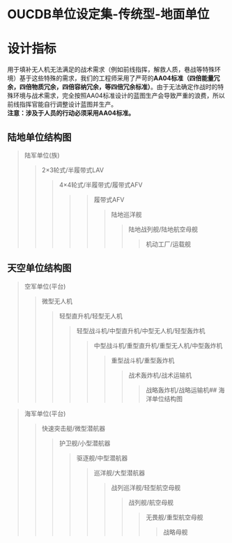 # OUCDB单位设定集-传统型-地面单位

# 设计指标

用于填补无人机无法满足的战术需求（例如前线指挥，解救人质，巷战等特殊环境）基于这些特殊的需求，我们的工程师采用了严苛的**AA04标准（四倍能量冗余，四倍物质冗余，四倍容纳冗余，等四倍冗余标准）**。由于无法确定作战时的特殊环境与战术需求，完全按照AA04标准设计的蓝图生产会导致严重的浪费，所以前线指挥官能自行调整设计蓝图并生产。  
**注意：涉及于人员的行动必须采用AA04标准。**

## 陆地单位结构图

> 陆军单位(族)
> > 2×3轮式/半履带式LAV
> >
> > > 4×4轮式/半履带式/履带式AFV
> > >
> > > >> 履带式AFV
> > > >> > 陆地巡洋舰
> > > >> > > 陆地战列舰/陆地航空母舰
> > > >> > >
> > > >> > > > 机动工厂/运载舰

## 天空单位结构图

> 空军单位(平台)
> > 微型无人机
> > > 轻型直升机/轻型无人机
> > > > 轻型战斗机/中型直升机/中型无人机/轻型轰炸机
> > > > > 中型战斗机/重型直升机/重型无人机/中型轰炸机
> > > > > > 重型战斗机/重型轰炸机
> > > > > > > 战术轰炸机/战术运输机
> > > > > > >
> > > > > > > > 战略轰炸机/战略运输机## 海洋单位结构图

> 海军单位(平台)
> > 快速突击艇/微型潜航器
> > > 护卫舰/小型潜航器
> > > > 驱逐舰/中型潜航器
> > > > > 巡洋舰/大型潜航器
> > > > > > 战列巡洋舰/轻型航空母舰
> > > > > > > 战列舰/航空母舰
> > > > > > > > 无畏舰/重型航空母舰
> > > > > > > >
> > > > > > > > > 战略母舰
